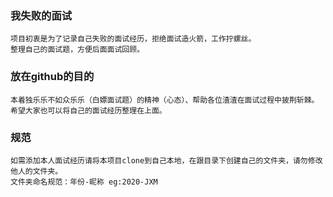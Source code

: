 ### 我失败的面试  
    项目初衷是为了记录自己失败的面试经历，拒绝面试造火箭，工作拧螺丝。  
    整理自己的面试题，方便后面面试回顾。
    

### 放在github的目的
    本着独乐乐不如众乐乐（白嫖面试题）的精神（心态）、帮助各位渣渣在面试过程中披荆斩棘。  
    希望大家也可以将自己的面试经历整理在上面。  

### 规范   
    如需添加本人面试经历请将本项目clone到自己本地，在跟目录下创建自己的文件夹，请勿修改他人的文件夹。  
    文件夹命名规范：年份-昵称 eg:2020-JXM
    